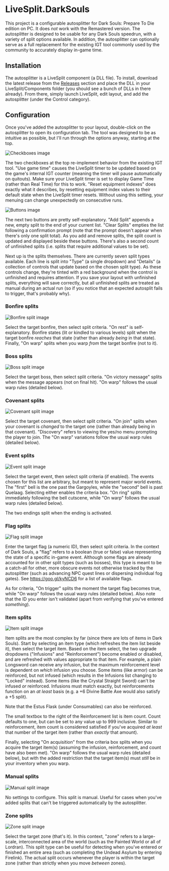 # LiveSplit.DarkSouls
This project is a configurable autosplitter for Dark Souls: Prepare To Die edition on PC. It does *not* work with the Remastered version. The autosplitter is designed to be usable for any Dark Souls speedrun, with a variety of split options available. In addition, the autosplitter can optionally serve as a full replacement for the existing IGT tool commonly used by the community to accurately display in-game time.

## Installation
The autosplitter is a LiveSplit component (a DLL file). To install, download the latest release from the [Releases](https://github.com/Grimelios/LiveSplit.DarkSouls/releases) section and place the DLL in your LiveSplit/Components folder (you should see a bunch of DLLs in there already). From there, simply launch LiveSplit, edit layout, and add the autosplitter (under the Control category).

## Configuration

Once you've added the autosplitter to your layout, double-click on the autosplitter to open its configuration tab. The tool was designed to be as intuitive as possible, but I'll run through the options anyway, starting at the top.

![Checkboxes image](https://i.imgur.com/Gs5ofiL.png)

The two checkboxes at the top re-implement behavior from the existing IGT tool. "Use game time" causes the LiveSplit timer to be updated based on the game's internal IGT counter (meaning the timer will pause automatically on quitouts). Make sure your LiveSplit timer is set to display Game Time (rather than Real Time) for this to work. "Reset equipment indexes" does exactly what it describes, by resetting equipment index values to their default state when the LiveSplit timer resets. Without using this setting, your menuing can change unexpectedly on consecutive runs.

![Buttons image](https://i.imgur.com/z3fHE9T.png)

The next two buttons are pretty self-explanatory. "Add Split" appends a new, empty split to the end of your current list. "Clear Splits" empties the list following a confirmation prompt (note that the prompt doesn't appear when there's only one split total). As you add and remove splits, the split count is updated and displayed beside these buttons. There's also a second count of unfinished splits (i.e. splits that require additional values to be set).

Next up is the splits themselves. There are currently seven split types available. Each line is split into "Type" (a single dropdown) and "Details" (a collection of controls that update based on the chosen split type). As these controls change, they're tinted with a red background when the control is unfinished and requires attention. If you save your layout with unfinished splits, everything will save correctly, but all unfinished splits are treated as manual during an actual run (so if you notice that an expected autosplit fails to trigger, that's probably why).

### Bonfire splits

![Bonfire split image](https://i.imgur.com/h8sdXC1.png)

Select the target bonfire, then select split criteria. "On rest" is self-explanatory. Bonfire states (lit or kindled to various levels) split when the target bonfire *reaches* that state (rather than already *being* in that state). Finally, "On warp" splits when you warp *from* the target bonfire (not to it).

### Boss splits

![Boss split image](https://i.imgur.com/SMFfgk3.png)

Select the target boss, then select split criteria. "On victory message" splits when the message appears (not on final hit). "On warp" follows the usual warp rules (detailed below).

### Covenant splits

![Covenant split image](https://i.imgur.com/p1IhKj2.png)

Select the target covenant, then select split criteria. "On join" splits when your covenant is *changed* to the target one (rather than already being in that covenant). "Discovery" refers to viewing the yes/no menu prompting the player to join. The "On warp" variations follow the usual warp rules (detailed below).

### Event splits

![Event split image](https://i.imgur.com/593ftaG.png)

Select the target event, then select split criteria (if enabled). The events chosen for this list are arbitrary, but meant to represent major world events. The "first" bell is the one past the Gargoyles, while the "second" bell is past Quelaag. Selecting either enables the criteria box. "On ring" splits immediately following the bell cutscene, while "On warp" follows the usual warp rules (detailed below).

The two endings split when the ending is activated.

### Flag splits

![Flag split image](https://i.imgur.com/nwN5Xob.png)

Enter the target flag (a numeric ID), then select split criteria. In the context of Dark Souls, a "flag" refers to a boolean (true or false) value representing the state of a specific in-game event. Although some flags are already accounted for in other split types (such as bosses), this type is meant to be a catch-all for other, more obscure events not otherwise tracked by the autosplitter (such as advancing NPC quest lines or dispersing individual fog gates). See https://goo.gl/kyNCD6 for a list of available flags.

As for criteria, "On trigger" splits the moment the target flag becomes true, while "On warp" follows the usual warp rules (detailed below). Also note that the ID you enter isn't validated (apart from verifying that you've entered *something*).

### Item splits

![Item split image](https://i.imgur.com/yMpaOvo.png)

Item splits are the most complex by far (since there are lots of items in Dark Souls). Start by selecting an item type (which refreshes the item list beside it), then select the target item. Based on the item select, the two upgrade dropdowns ("Infusions" and "Reinforcement") become enabled or disabled, and are refreshed with values appropriate to that item. For example, a plain Longsword can receive any infusion, but the maximum reinforcement level is dependent on *which* infusion you choose. Some items (like armor) can be reinforced, but not infused (which results in the Infusions list changing to "Locked" instead). Some items (like the Crystal Straight Sword) can't be infused *or* reinforced. Infusions must match exactly, but reinforcements function on an *at least* basis (e.g. a +6 Divine Battle Axe would also satisfy a +5 split).

Note that the Estus Flask (under Consumables) can also be reinforced.

The small textbox to the right of the Reinforcement list is item count. Count defaults to one, but can be set to any value up to 999 inclusive. Similar to reinforcement, item count is considered satisfied if you've acquired *at least* that number of the target item (rather than *exactly* that amount).

Finally, selecting "On acquisition" from the criteria box splits when you acquire the target item(s) (assuming the infusion, reinforcement, and count have also been met). "On warp" follows the usual warp rules (detailed below), but with the added restriction that the target item(s) must *still* be in your inventory when you warp.

### Manual splits

![Manual split image](https://i.imgur.com/6E83jI1.png)

No settings to configure. This split is manual. Useful for cases when you've added splits that can't be triggered automatically by the autosplitter.

### Zone splits

![Zone split image](https://i.imgur.com/UVI8x3R.png)

Select the target zone (that's it). In this context, "zone" refers to a large-scale, interconnected area of the world (such as the Painted World or all of Lordran). This split type can be useful for detecting when you've entered or finished an entire area (such as completing the Undead Asylum by entering Firelink). The actual split occurs whenever the player is within the target zone (rather than strictly when you move *between* zones).
